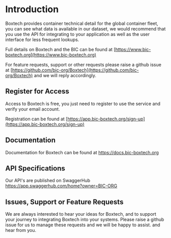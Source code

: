 # Introduction

Boxtech provides container technical detail for the global container fleet, you can see what data is available in our dataset, we would recommend that you use the API for integrating to your application as well as the user interface for less frequent lookups.

Full details on Boxtech and the BIC can be found at [https://www.bic-boxtech.org](https://www.bic-boxtech.org)

For feature requests, support or other requests please raise a github issue at [https://github.com/bic-org/Boxtech](https://github.com/bic-org/Boxtech) and we will reply accordingly.

## Register for Access

Access to Boxtech is free, you just need to register to use the service and verify your email account.

Registration can be found at [https://app.bic-boxtech.org/sign-up](https://app.bic-boxtech.org/sign-up)

## Documentation

Documentation for Boxtech can be found at https://docs.bic-boxtech.org 

## API Specifications 

Our API's are published on SwaggerHub https://app.swaggerhub.com/home?owner=BIC-ORG

## Issues, Support or Feature Requests

We are always interested to hear your ideas for Boxtech, and to support your journey to integrating Boxtech into your systems.  Please raise a github issue for us to manage these requests and we will be happy to assist. and hear from you.

